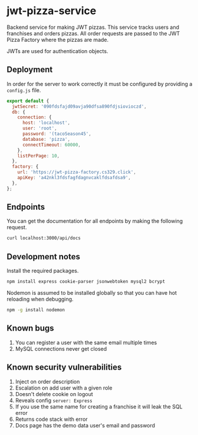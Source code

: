 # jwt-pizza-service

Backend service for making JWT pizzas. This service tracks users and franchises and orders pizzas. All order requests are passed to the JWT Pizza Factory where the pizzas are made.

JWTs are used for authentication objects.

## Deployment

In order for the server to work correctly it must be configured by providing a `config.js` file.

```js
export default {
  jwtSecret: '090fdsfajd09avja90dfsa890fdjsiovioczd',
  db: {
    connection: {
      host: 'localhost',
      user: 'root',
      password: '(tacoSeason45',
      database: 'pizza',
      connectTimeout: 60000,
    },
    listPerPage: 10,
  },
  factory: {
    url: 'https://jwt-pizza-factory.cs329.click',
    apiKey: 'a42nkl3fdsfagfdagnvcaklfdsafdsa9',
  },
};
```

## Endpoints

You can get the documentation for all endpoints by making the following request.

```sh
curl localhost:3000/api/docs
```

## Development notes

Install the required packages.

```sh
npm install express cookie-parser jsonwebtoken mysql2 bcrypt
```

Nodemon is assumed to be installed globally so that you can have hot reloading when debugging.

```sh
npm -g install nodemon
```

## Known bugs

1. You can register a user with the same email multiple times
1. MySQL connections never get closed

## Known security vulnerabilities

1. Inject on order description
1. Escalation on add user with a given role
1. Doesn't delete cookie on logout
1. Reveals config `server: Express`
1. If you use the same name for creating a franchise it will leak the SQL error
1. Returns code stack with error
1. Docs page has the demo data user's email and password
